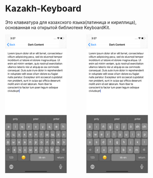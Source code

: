 # Kazakh-Keyboard

Это клавиатура для казахского языка(латиница и кириллица), основанная на открытой библиотеке KeyboardKit.

<img src="readme%20imgs/screen1.png" width="200" height="450"> &emsp;&emsp;&emsp;&emsp; <img src="readme%20imgs/screen2.png" width="200" height="450">
